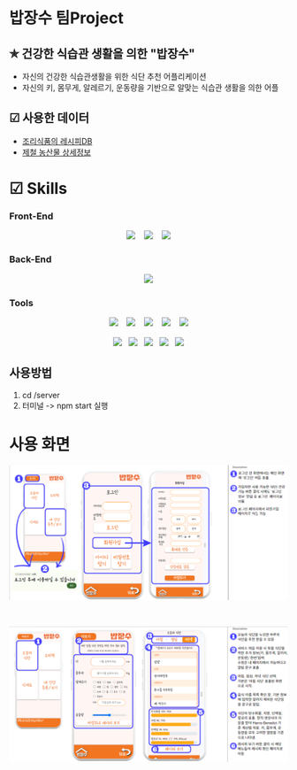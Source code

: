 # 밥장수 팀Project 

## ✯ 건강한 식습관 생활을 의한 "밥장수"
* 자신의 건강한 식습관생활을 위한 식단 추천 어플리케이션
* 자신의 키, 몸무게, 알레르기, 운동량을 기반으로 알맞는 식습관 생활을 의한 어플

## ☑ 사용한 데이터
* [조리식품의 레시피DB](https://www.foodsafetykorea.go.kr/api/openApiInfo.do?menu_grp=MENU_GRP31&menu_no=661&show_cnt=10&start_idx=1&svc_no=COOKRCP01)
* [제철 농산물 상세정보](https://data.mafra.go.kr/opendata/data/indexOpenDataDetail.do?data_id=20171128000000000925&filter_ty)

# ☑ Skills

### Front-End
<div align="center">
    <img src="https://img.shields.io/badge/html-E34F26?style=flat&logo=html5&logoColor=white" /> &nbsp&nbsp
    <img src="https://img.shields.io/badge/javascript-F7DF1E?style=flat&logo=javascript&logoColor=white" /> &nbsp&nbsp
    <img src="https://img.shields.io/badge/css-1572B6?style=flat&logo=css3&logoColor=white" />
    
</div>

### Back-End
<div align="center">
    <img src="https://img.shields.io/badge/nodejs-339933?style=flat&logo=nodedotjs&logoColor=white" />
</div>

### Tools
<div align="center">
    <img src="https://img.shields.io/badge/git-F05032?style=flat&logo=git&logoColor=white" /> &nbsp&nbsp
    <img src="https://img.shields.io/badge/github-181717?style=flat&logo=github&logoColor=white" /> &nbsp&nbsp
    <img src="https://img.shields.io/badge/slack-4A154B?style=flat&logo=slack&logoColor=white" /> &nbsp&nbsp
    <img src="https://img.shields.io/badge/discord-5865F2?style=flat&logo=discord&logoColor=white" /> &nbsp&nbsp
    <img src="https://img.shields.io/badge/canva-00C4CC?style=flat&logo=canva&logoColor=white" /> <br/> <br/>
    <img src="https://img.shields.io/badge/visualstudiocode-007ACC?style=flat&logo=visualstudiocode&logoColor=white" />&nbsp&nbsp
    <img src="https://img.shields.io/badge/mongodb-47A248?style=flat&logo=mongodb&logoColor=white" />&nbsp&nbsp
    <img src="https://img.shields.io/badge/expo-000020?style=flat&logo=expo&logoColor=white" />&nbsp&nbsp
    <img src="https://img.shields.io/badge/cloudtype-02A248?style=flat&logo=cloudtype&logoColor=white" />&nbsp&nbsp
    <img src="https://img.shields.io/badge/dothome-98B248?style=flat&logo=dothome&logoColor=white" />
</div>

## 사용방법
1. cd /server
2. 터미널 -> npm start 실행


# 사용 화면

![image](/1.PNG)

<br/>

![image](/2.PNG)
